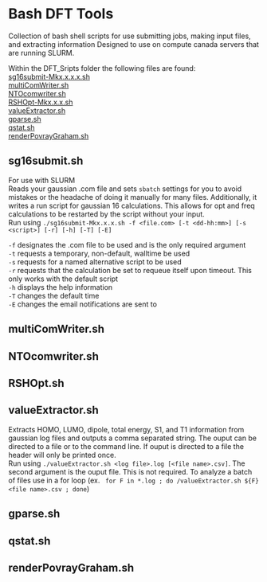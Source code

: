 # Bash DFT Tools
Collection of bash shell scripts for use submitting jobs, making input files, and extracting information
Designed to use on compute canada servers that are running SLURM.  

Within the DFT_Sripts folder the following files are found:  
[sg16submit-Mkx.x.x.x.sh](#sg16submitsh)  
[multiComWriter.sh](#multicomwritersh)  
[NTOcomwriter.sh](#ntocomwritersh)  
[RSHOpt-Mkx.x.x.sh](#rshoptsh)  
[valueExtractor.sh](#valueextractorsh)    
[gparse.sh](#gparsesh)  
[qstat.sh](#qstatsh)  
[renderPovrayGraham.sh](#renderpovraygrahamsh)  

## sg16submit.sh
For use with SLURM  
Reads your gaussian .com file and sets `sbatch` settings for you to avoid mistakes or the headache of doing it manually for many files. 
Additionally, it writes a run script for gaussian 16 calculations. This allows for opt and freq calculations to be restarted by the script without your input.    
Run using `./sg16submit-Mkx.x.x.sh -f <file.com> [-t <dd-hh:mm>] [-s <script>] [-r] [-h] [-T] [-E]`

`-f` designates the .com file to be used and is the only required argument  
`-t` requests a temporary, non-default, walltime be used  
`-s` requests for a named alternative script to be used  
`-r` requests that the calculation be set to requeue itself upon timeout. This only works with the default script  
`-h` displays the help information  
`-T` changes the default time  
`-E` changes the email notifications are sent to  

## multiComWriter.sh  

## NTOcomwriter.sh  

## RSHOpt.sh  

## valueExtractor.sh    
Extracts HOMO, LUMO, dipole, total energy, S1, and T1 information from gaussian log files and outputs a comma separated string. The ouput can be directed to a file or to the command line. If ouput is directed to a file the header will only be printed once.  
Run using `./valueExtractor.sh <log file>.log [<file name>.csv]`. The second argument is the ouput file. This is not required. 
To analyze a batch of files use in a for loop (ex. ` for F in *.log ; do /valueExtractor.sh ${F} <file name>.csv ; done`)  

## gparse.sh  

## qstat.sh  

## renderPovrayGraham.sh

